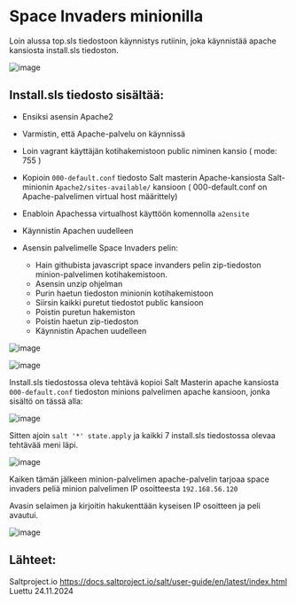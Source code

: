 # Space Invaders minionilla

Loin alussa top.sls tiedostoon käynnistys rutiinin, joka käynnistää apache kansiosta install.sls tiedoston.


![image](https://github.com/user-attachments/assets/7df56ed0-0e5e-4e5f-92bd-fbd5576fbf9a)


## Install.sls tiedosto sisältää:

* Ensiksi asensin Apache2
  
* Varmistin, että Apache-palvelu on käynnissä

* Loin vagrant käyttäjän kotihakemistoon public niminen kansio ( mode: 755 )   

* Kopioin <code>000-default.conf</code> tiedosto Salt masterin Apache-kansiosta Salt-minionin <code>Apache2/sites-available/</code> kansioon
  ( 000-default.conf on Apache-palvelimen virtual host määrittely)

* Enabloin Apachessa virtualhost käyttöön komennolla <code>a2ensite</code>

* Käynnistin Apachen uudelleen

* Asensin palvelimelle Space Invaders pelin:
  - Hain githubista javascript space invanders pelin zip-tiedoston minion-palvelimen kotihakemistoon.
  - Asensin unzip ohjelman
  - Purin haetun tiedoston minionin kotihakemistoon
  - Siirsin kaikki puretut tiedostot public kansioon
  - Poistin puretun hakemiston
  - Poistin haetun zip-tiedoston
  - Käynnistin Apachen uudelleen
  

![image](https://github.com/user-attachments/assets/f3ab25cd-7dbd-4542-907d-c0ccdd434f9b)


![image](https://github.com/user-attachments/assets/2fe296b4-917f-4b24-a2e5-a9d0dc6c2b7f)


Install.sls tiedostossa oleva tehtävä kopioi Salt Masterin apache kansiosta <code>000-default.conf</code> tiedoston minions palvelimen apache kansioon, jonka sisältö on tässä alla:


![image](https://github.com/user-attachments/assets/8c0e8a85-ef6a-444f-907f-78339ec7bd0e)


Sitten ajoin <code>salt '*' state.apply</code> ja kaikki 7 install.sls tiedostossa olevaa tehtävää meni läpi.


![image](https://github.com/user-attachments/assets/6d633617-2e53-477f-bd9f-eae6fe766d3f)


Kaiken tämän jälkeen minion-palvelimen apache-palvelin tarjoaa space invaders peliä minion palvelimen IP osoitteesta <code>192.168.56.120</code>


Avasin selaimen ja kirjoitin hakukenttään kyseisen IP osoitteen ja peli avautui.


![image](https://github.com/user-attachments/assets/97f45670-a417-4c58-b09b-758beae80cb8)


## Lähteet:

Saltproject.io https://docs.saltproject.io/salt/user-guide/en/latest/index.html  Luettu 24.11.2024




